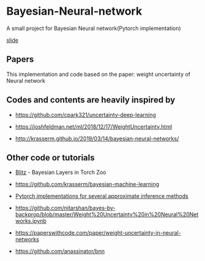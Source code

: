 # Bayesian-Neural-network
A small project for Bayesian Neural network(Pytorch implementation)

[slide](https://drive.google.com/open?id=1nxI06z1aHNJi0KMzXl7mh47KdSwqLxX9bHZmBvIab6E)

## Papers
This implementation and code based on the paper: weight uncertainty of Neural network
## Codes and contents are heavily inspired by

- https://github.com/cpark321/uncertainty-deep-learning

- https://joshfeldman.net/ml/2018/12/17/WeightUncertainty.html

- http://krasserm.github.io/2019/03/14/bayesian-neural-networks/

## Other code or tutorials

- [Blitz](https://github.com/piEsposito/blitz-bayesian-deep-learning) - Bayesian Layers in Torch Zoo

- https://github.com/krasserm/bayesian-machine-learning

- [Pytorch implementations for several approximate inference methods](https://github.com/JavierAntoran/Bayesian-Neural-Networks)

- https://github.com/nitarshan/bayes-by-backprop/blob/master/Weight%20Uncertainty%20in%20Neural%20Networks.ipynb

- https://paperswithcode.com/paper/weight-uncertainty-in-neural-networks

- https://github.com/anassinator/bnn

